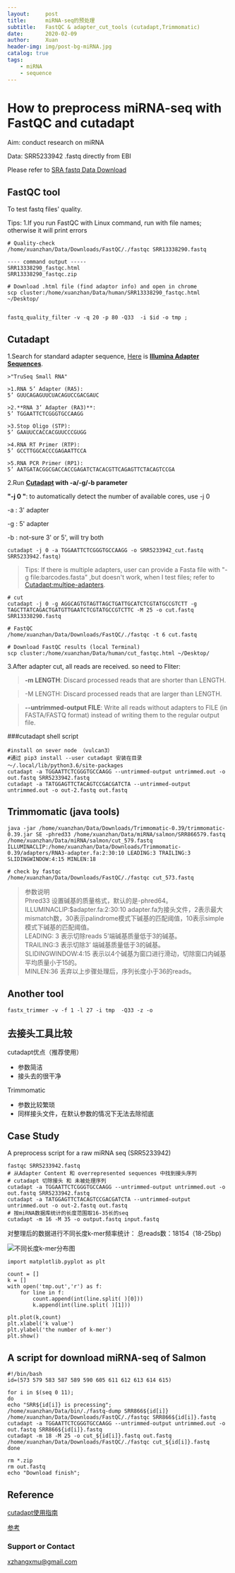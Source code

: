 ```yaml
---
layout:     post
title:      miRNA-seq的预处理
subtitle:   FastQC & adapter_cut_tools (cutadapt,Trimmomatic)
date:       2020-02-09
author:     Xuan
header-img: img/post-bg-miRNA.jpg
catalog: true
tags:
    - miRNA
    - sequence
---
```


# How to preprocess miRNA-seq with FastQC and cutadapt

Aim: conduct research on miRNA 

Data: SRR5233942 .fastq directly from EBI 

Please refer to [SRA fastq Data Download](https://xuanrzhang.github.io/2021/02/20/Fastq%E4%B8%8B%E8%BD%BD/)


## FastQC tool
To test fastq files' quality.

Tips: 1.If you run FastQC with Linux command, run with file names; otherwise it will print errors

```
# Quality-check
/home/xuanzhan/Data/Downloads/FastQC/./fastqc SRR13338290.fastq

---- command output -----
SRR13338290_fastqc.html
SRR13338290_fastqc.zip

# Download .html file (find adaptor info) and open in chrome
scp cluster:/home/xuanzhan/Data/human/SRR13338290_fastqc.html ~/Desktop/


fastq_quality_filter -v -q 20 -p 80 -Q33  -i $id -o tmp ;
```



## Cutadapt

1.Search for standard adapter sequence, [Here](http://www.eurofinsgenomics.eu/media/1610545/illumina-adapter-sequences.pdf) is **[Illumina Adapter Sequences](https://support.illumina.com/content/dam/illumina-support/documents/documentation/chemistry_documentation/experiment-design/illumina-adapter-sequences-1000000002694-14.pdf)**.

```
>"TruSeq Small RNA"

>1.RNA 5’ Adapter (RA5): 
5’ GUUCAGAGUUCUACAGUCCGACGAUC

>2.**RNA 3’ Adapter (RA3)**: 
5’ TGGAATTCTCGGGTGCCAAGG

>3.Stop Oligo (STP): 
5’ GAAUUCCACCACGUUCCCGUGG

>4.RNA RT Primer (RTP): 
5’ GCCTTGGCACCCGAGAATTCCA

>5.RNA PCR Primer (RP1): 
5’ AATGATACGGCGACCACCGAGATCTACACGTTCAGAGTTCTACAGTCCGA
```

2.Run **[Cutadapt](https://cutadapt.readthedocs.io/en/stable/guide.html) with -a/-g/-b parameter** 

**"-j 0 "**: to automatically detect the number of available cores, use -j 0

-a : 3' adapter

-g : 5' adapter

-b : not-sure 3' or 5', will try both

```
cutadapt -j 0 -a TGGAATTCTCGGGTGCCAAGG -o SRR5233942_cut.fastq SRR5233942.fastq) 
```

>Tips: If there is multiple adapters, user can provide a Fasta file with "-g file:barcodes.fasta"
,but doesn't work, when I test files; refer to [Cutadapt:multipe-adapters](https://cutadapt.readthedocs.io/en/stable/guide.html#multiple-adapters). 


```
# cut
cutadapt -j 0 -g AGGCAGTGTAGTTAGCTGATTGCATCTCGTATGCCGTCTT -g TAGCTTATCAGACTGATGTTGAATCTCGTATGCCGTCTTC -M 25 -o cut.fastq SRR13338290.fastq

# FastQC
/home/xuanzhan/Data/Downloads/FastQC/./fastqc -t 6 cut.fastq

# Download FastQC results (local Terminal)
scp cluster:/home/xuanzhan/Data/human/cut_fastqc.html ~/Desktop/
```


3.After adapter cut, all reads are received. so need to Fliter:

>**-m LENGTH**: Discard processed reads that are shorter than LENGTH.

>-M LENGTH: Discard processed reads that are larger than LENGTH.

>**--untrimmed-output FILE**: Write all reads without adapters to FILE (in FASTA/FASTQ format) instead of writing them to the regular output file.

###cutadapt shell script
```
#install on sever node （vulcan3）
#通过 pip3 install --user cutadapt 安装在目录 ～/.local/lib/python3.6/site-packages
cutadapt -a TGGAATTCTCGGGTGCCAAGG --untrimmed-output untrimmed.out -o out.fastq SRR5233942.fastq 
cutadapt -a TATGGAGTTCTACAGTCCGACGATCTA --untrimmed-output untrimmed.out -o out-2.fastq out.fastq
```

## Trimmomatic (java tools)

```
java -jar /home/xuanzhan/Data/Downloads/Trimmomatic-0.39/trimmomatic-0.39.jar SE -phred33 /home/xuanzhan/Data/miRNA/salmon/SRR866579.fastq /home/xuanzhan/Data/miRNA/salmon/cut_579.fastq ILLUMINACLIP:/home/xuanzhan/Data/Downloads/Trimmomatic-0.39/adapters/RNA3-adapter.fa:2:30:10 LEADING:3 TRAILING:3 SLIDINGWINDOW:4:15 MINLEN:18

# check by fastqc
/home/xuanzhan/Data/Downloads/FastQC/./fastqc cut_573.fastq
```
> 参数说明  
Phred33 设置碱基的质量格式，默认的是-phred64。  
ILLUMINACLIP:$adapter.fa:2:30:10 adapter.fa为接头文件，2表示最大mismatch数，30表示palindrome模式下碱基的匹配阈值，10表示simple模式下碱基的匹配阈值。  
LEADING: 3 表示切除reads 5’端碱基质量低于3的碱基。  
TRAILING:3 表示切除3’ 端碱基质量低于3的碱基。  
SLIDINGWINDOW:4:15 表示以4个碱基为窗口进行滑动，切除窗口内碱基平均质量小于15的。  
MINLEN:36 丢弃以上步骤处理后，序列长度小于36的reads。

##  Another tool

```
fastx_trimmer -v -f 1 -l 27 -i tmp  -Q33 -z -o

```

## 去接头工具比较

cutadapt优点（推荐使用）
- 参数简洁
- 接头去的很干净

Trimmomatic
- 参数比较繁琐
- 同样接头文件，在默认参数的情况下无法去除彻底

## Case Study 

A preprocess script for a raw miRNA seq (SRR5233942)

```
fastqc SRR5233942.fastq
# 从Adapter Content 和 overrepresented sequences 中找到接头序列
# cutadapt 切除接头 和 未被处理序列
cutadapt -a TGGAATTCTCGGGTGCCAAGG --untrimmed-output untrimmed.out -o out.fastq SRR5233942.fastq 
cutadapt -a TATGGAGTTCTACAGTCCGACGATCTA --untrimmed-output untrimmed.out -o out-2.fastq out.fastq
# 按miRNA数据库统计的长度范围取16-35长的seq
cutadapt -m 16 -M 35 -o output.fastq input.fastq
```

对整理后的数据进行不同长度k-mer频率统计： 总reads数：18154（18-25bp)

![不同长度k-mer分布图](/img/post-ct-d_k.png)

```python_script_plot
import matplotlib.pyplot as plt

count = []
k = []
with open('tmp.out','r') as f:
    for line in f:
        count.append(int(line.split( )[0]))
        k.append(int(line.split( )[1]))

plt.plot(k,count)
plt.xlabel('k value')
plt.ylabel('the number of k-mer')
plt.show()

```

## A script for download miRNA-seq of Salmon 
```
#!/bin/bash
id=(573 579 583 587 589 590 605 611 612 613 614 615)

for i in $(seq 0 11);
do
echo "SRR${id[i]} is precessing";
/home/xuanzhan/Data/bin/./fastq-dump SRR866${id[i]}
/home/xuanzhan/Data/Downloads/FastQC/./fastqc SRR866${id[i]}.fastq
cutadapt -a TGGAATTCTCGGGTGCCAAGG --untrimmed-output untrimmed.out -o out.fastq SRR866${id[i]}.fastq
cutadapt -m 18 -M 25 -o cut_${id[i]}.fastq out.fastq
/home/xuanzhan/Data/Downloads/FastQC/./fastqc cut_${id[i]}.fastq
done

rm *.zip
rm out.fastq
echo "Download finish";
```

## Reference

[cutadapt使用指南](https://zhuanlan.zhihu.com/p/57037645)

[参考](https://www.jianshu.com/p/cf0a7b937413)

### Support or Contact

xzhangxmu@gmail.com





